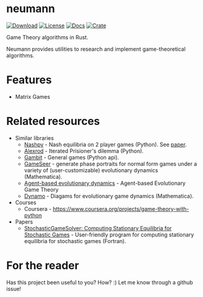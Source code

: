 # neumann

[![Download](https://img.shields.io/crates/d/neumann)](https://crates.io/crates/neumann)
[![License](https://img.shields.io/crates/l/neumann)](https://github.com/saona-raimundo/neumann)
[![Docs](https://docs.rs/neumann/badge.svg)](https://docs.rs/neumann/)
[![Crate](https://img.shields.io/crates/v/neumann.svg)](https://crates.io/crates/neumann)

Game Theory algorithms in Rust.

Neumann provides utilities to research and implement game-theoretical algorithms. 

# Features

- Matrix Games

# Related resources

- Similar libraries 
  - [Nashpy](https://github.com/drvinceknight/Nashpy) - Nash equilibria on 2 player games (Python). See [paper](https://www.theoj.org/joss-papers/joss.00904/10.21105.joss.00904.pdf).
  - [Alexrod](https://github.com/Axelrod-Python/Axelrod) - Iterated Prisioner's dilemma (Python).
  - [Gambit](http://www.gambit-project.org/) - General games (Python api).
  - [GameSeer](https://gametheorynetwork.com/resources/online-software-tools/) - generate phase portraits for normal form games under a variety of (user-customizable) evolutionary dynamics (Mathematica).
  - [Agent-based evolutionary dynamics](https://luis-r-izquierdo.github.io/abed/) - Agent-based Evolutionary Game Theory
  - [Dynamo](https://www.ssc.wisc.edu/~whs/dynamo/index.html) - Diagams for evolutionary game dynamics (Mathematica).
- Courses
  - Coursera - https://www.coursera.org/projects/game-theory-with-python
- Papers
  - [StochasticGameSolver: Computing Stationary Equilibria for Stochastic Games](https://doi.org/10.1016/j.jet.2003.10.001) - User-friendly program for computing stationary equilibria for stochastic games (Fortran).

# For the reader

Has this project been useful to you? How? :)
Let me know through a github issue!
